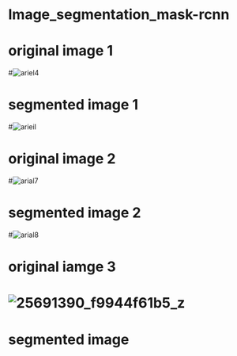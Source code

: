 # Image_segmentation_mask-rcnn

# original image 1 
#![ariel4](https://user-images.githubusercontent.com/40133779/51177878-eb419800-18e6-11e9-991a-c361618e76df.png)

# segmented image 1 
#![arieil](https://user-images.githubusercontent.com/40133779/51177761-8ede7880-18e6-11e9-9d53-b3b8599e08d6.png)

# original image 2
#![arial7](https://user-images.githubusercontent.com/40133779/51178155-c39eff80-18e7-11e9-865a-e4c3d9f04ed0.jpg)

# segmented image 2
#![arial8](https://user-images.githubusercontent.com/40133779/51178321-33ad8580-18e8-11e9-889c-73469821fdfe.png)

# original iamge 3
# ![25691390_f9944f61b5_z](https://user-images.githubusercontent.com/40133779/51178389-66577e00-18e8-11e9-8f71-0b9ffae6c58b.jpg)

# segmented image
#
